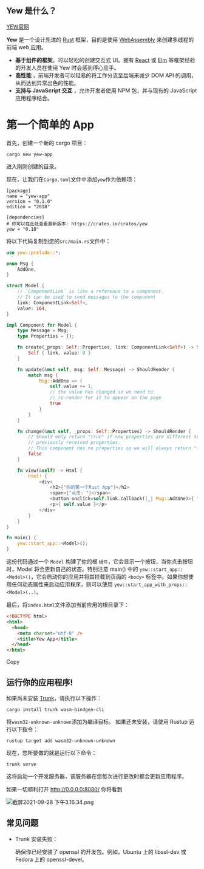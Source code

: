## Yew 是什么？

[YEW官网](https://yew.rs/zh-CN)

**Yew** 是一个设计先进的 [Rust](https://www.rust-lang.org/) 框架，目的是使用 [WebAssembly](https://webassembly.org/) 来创建多线程的前端 web 应用。

-   **基于组件的框架**，可以轻松的创建交互式 UI。拥有 [React](https://reactjs.org/) 或 [Elm](https://elm-lang.org/) 等框架经验的开发人员在使用 Yew 时会感到得心应手。
-   **高性能** ，前端开发者可以轻易的将工作分流至后端来减少 DOM API 的调用，从而达到异常出色的性能。
-   **支持与 JavaScript 交互** ，允许开发者使用 NPM 包，并与现有的 JavaScript 应用程序结合。

# 第一个简单的 App

首先，创建一个新的 cargo 项目：

```
cargo new yew-app
```

进入刚刚创建的目录。

现在，让我们在`Cargo.toml`文件中添加`yew`作为依赖项：

```
[package]
name = "yew-app"
version = "0.1.0"
edition = "2018"

[dependencies]
# 你可以在此处查看最新版本: https://crates.io/crates/yew
yew = "0.18"
```


将以下代码复制到您的`src/main.rs`文件中：

```rust
use yew::prelude::*;

enum Msg {
    AddOne,
}

struct Model {
    // `ComponentLink` is like a reference to a component.
    // It can be used to send messages to the component
    link: ComponentLink<Self>,
    value: i64,
}

impl Component for Model {
    type Message = Msg;
    type Properties = ();

    fn create(_props: Self::Properties, link: ComponentLink<Self>) -> Self {
        Self { link, value: 0 }
    }

    fn update(&mut self, msg: Self::Message) -> ShouldRender {
        match msg {
            Msg::AddOne => {
                self.value += 1;
                // the value has changed so we need to
                // re-render for it to appear on the page
                true
            }
        }
    }

    fn change(&mut self, _props: Self::Properties) -> ShouldRender {
        // Should only return "true" if new properties are different to
        // previously received properties.
        // This component has no properties so we will always return "false".
        false
    }

    fn view(&self) -> Html {
        html! {
            <div>
                <h2>{"你的第一个Rust App"}</h2>
                <span>{"点击: "}</span>
                <button onclick=self.link.callback(|_| Msg::AddOne)>{ "+1" }</button>
                <p>{ self.value }</p>
            </div>
        }
    }
}

fn main() {
    yew::start_app::<Model>();
}
```



这份代码通过一个 `Model` 构建了你的根 `组件`，它会显示一个按钮，当你点击按钮时，Model 将会更新自己的状态。特别注意 main() 中的 `yew::start_app::<Model>()`，它会启动你的应用并将其挂载到页面的 `<body>` 标签中。如果你想使用任何动态属性来启动应用程序，则可以使用 `yew::start_app_with_props::<Model>(..)`。

最后，将`index.html`文件添加当前应用的根目录下：

```html
<!DOCTYPE html>
<html>
  <head>
    <meta charset="utf-8" />
    <title>Yew App</title>
  </head>
</html>
```

Copy

## 运行你的应用程序!

如果尚未安装 [Trunk](https://github.com/thedodd/trunk)，请执行以下操作：

```
cargo install trunk wasm-bindgen-cli
```

将`wasm32-unknown-unknown`添加为编译目标。 如果还未安装，请使用 Rustup 运行以下指令：

```
rustup target add wasm32-unknown-unknown
```

现在，您所要做的就是运行以下命令：

```
trunk serve
```
这将启动一个开发服务器，该服务器在您每次进行更改时都会更新应用程序。

如果一切顺利打开 http://0.0.0.0:8080/  你将看到

![截屏2021-09-28 下午3.16.34.png](https://p9-juejin.byteimg.com/tos-cn-i-k3u1fbpfcp/da453f0ebd674092833a6bc91142b25d~tplv-k3u1fbpfcp-watermark.image?)
## 常见问题

-   Trunk 安装失败：

    确保你已经安装了 openssl 的开发包。例如，Ubuntu 上的 libssl-dev 或 Fedora 上的 openssl-devel。

